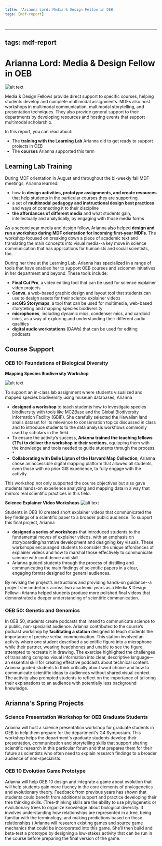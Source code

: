 ```yaml
---
title: 'Arianna Lord: Media & Design Fellow in OEB'
tags: [mdf-report]

---
```


---
tags: mdf-report
---

# Arianna Lord: Media & Design Fellow in OEB
![alt text](https://files.slack.com/files-pri/T0HTW3H0V-F06GTR468FJ/spring-2024-14.png?pub_secret=33a210d97c)

Media & Design Fellows provide direct support to specific courses, helping students develop and complete multimodal assignments. MDFs also host workshops in multimodal communication, multimodal storytelling, and presentation techniques. They also provide general support to their departments by developing resources and hosting events that support multimodal scholarship.

In this report, you can read about:
* The **training with the Learning Lab** Arianna did to get ready to support projects in OEB
* The **courses** Arianna supported this term

## Learning Lab Training

During MDF orientation in August and throughout the bi-weekly fall MDF meetings, Arianna learned:
* how to **design activities, prototype assignments, and create resources** that help students in the particular courses they are supporting.
* a set of **multimodal pedagogy and instructional design best practices** and ways of connecting it to their discipline
* **the affordances of different media** and what students gain, intellectually and analytically, by engaging with those media forms

As a second year media and design fellow, Arianna also helped **design and run a workshop during MDF orientation for incoming first-year MDFs**. The workshop focused on breaking down a piece of academic text and translating the main concepts into visual media--a key move in science communication that has applications for humanists and social scientists, too.

During her time at the Learning Lab, Arianna has specialized in a range of tools that have enabled her to support OEB courses and scicomm initiatives in her department and beyond. These tools include:
* **Final Cut Pro**, a video editing tool that can be used for science explainer video projects
* **Canva**, a web-based graphic design and layout tool that students can use to design assets for their science explainer videos
* **arcGIS Storymaps**, a tool that can be used for multimedia, web-based storytelling and mapping species biodiversity
* **microphones**, including dynamic mics, condenser mics, and cardioid mics, as a way of exploring and understanding their different audio qualities
* **digital audio workstations** (DAWs) that can be used for editing podcasts



## Course Support

### OEB 10: Foundations of Biological Diversity

**Mapping Species Biodiversity Workshop**

![alt text](https://files.slack.com/files-pri/T0HTW3H0V-F07QAQQMBGE/screen_shot_2024-10-04_at_6.19.07_pm.png?pub_secret=948812a708)

To support an in-class lab assignment where students visualized and mapped species biodiversity using museum databases, Arianna
* **designed a workshop** to teach students how to investigate species biodiversity with tools like MCZBase and the Global Biodiversity Information Facility (GBIF). She carefully selected the Hawaiian land snails dataset for its relevance to conservation topics discussed in class and to introduce students to the data analysis workflows commonly used by scholars in the field. 
* To ensure the activity’s success, **Arianna trained the teaching fellows (TFs) to deliver the workshop  in their sections**, equipping them with the knowledge and tools needed to guide students through the process. * 
* **Collaborating with Belle Lipton of the Harvard Map Collection**, Arianna chose an accessible digital mapping platform that allowed all students, even those with no prior GIS experience, to fully engage with the activity. 

This workshop not only supported the course objectives but also gave students hands-on experience analyzing and mapping data in a way that mirrors real scientific practices in this field.

**Science Explainer Video Workshops**
![alt text](https://files.slack.com/files-pri/T0HTW3H0V-F085478BEB0/untitled_design__1_.jpg?pub_secret=14b3333e5e)

Students in OEB 10 created short explainer videos that communicated the key findings of a scientific paper to a broader public audience. To support this final project, Arianna 
* **designed a series of workshops** that introduced students to the fundamental moves of explainer videos, with an emphasis on storyboarding/narrative development and designing key visuals. These workshops encouraged students to consider the unique affordances of explainer videos and how to marshal those effectively to communicate science with confidence and skill. 
* Arianna guided students through the process of distilling and communicating the main findings of scientific papers in a clear, engaging format designed for general audiences. 

By revising the project’s instructions and providing hands-on guidance--a project she undertook across two academic years as a Media & Design Fellow--Arianna helped students produce more polished final videos that demonstrated a deeper understanding of scientific communication. 

### OEB 50: Genetic and Genomics

In OEB 50, students create podcasts that intend to communicate science to a public, non-specialist audience. Arianna contributed to the course’s podcast workshop by **facilitating a station** designed to teach students the importance of precise verbal communication. This station involved an activity where one student described a scientific figure into a microphone while their partner, wearing headphones and unable to see the figure, attempted to recreate it in drawing. The exercise highlighted the challenges of translating complex visual information into clear, descriptive language—an essential skill for creating effective podcasts about technical content. Arianna guided students to think critically about word choice and how to communicate scientific ideas to audiences without shared visual context. The activity also prompted students to reflect on the importance of tailoring their explanations to an audience with potentially less background knowledge.

## Arianna's Spring Projects

### Science Presentation Workshop for OEB Graduate Students
Arianna will host a science presentation workshop for graduate students in OEB to help them prepare for the department's G4 Symposium. This workshop helps the department's graduate students develop their presentation, communication and storytelling skills that support sharing scientific research in this particular forum and that prepares them for their future as scientists who often need to explain research findings to a broader audience of non-specialists. 

### OEB 10 Evolution Game Prototype
Arianna will help OEB 10 design and integrate a game about evolution that will help students gain more fluency in the core elements of phylogenetics and evolutionary theory.  Feedback from previous years has shown that students could benefit from additional support and practice developing their tree thinking skills. (Tree-thinking skills are the ability to use phylogenetic or evolutionary trees to organize knowledge about biological diversity. It involves understanding how relationships are represented in a tree, being familiar with the terminology, and making predictions based on those relationships.) Arianna will research existing games and source game mechanics that could be incorporated into this game. She’ll then build and beta-test a prototype by designing a low-stakes activity that can be run in the course before preparing the final version of the game.

